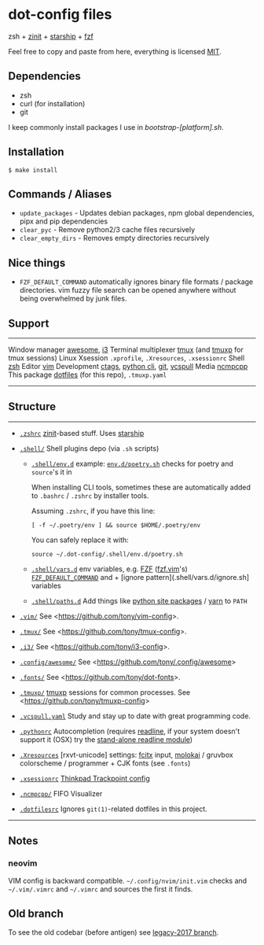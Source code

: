 # dot-config files

zsh + [zinit] + [starship] + [fzf]

Feel free to copy and paste from here, everything is licensed [MIT].

[mit]: http://opensource.org/licenses/MIT

## Dependencies

- zsh
- curl (for installation)
- git

I keep commonly install packages I use in _bootstrap-\[platform\].sh_.

## Installation

```{.sh}
$ make install
```

## Commands / Aliases

- `update_packages` - Updates debian packages, npm global dependencies, pipx and pip dependencies
- `clear_pyc` - Remove python2/3 cache files recursively
- `clear_empty_dirs` - Removes empty directories recursively

## Nice things

- `FZF_DEFAULT_COMMAND` automatically ignores binary file formats / package directories. vim fuzzy
  file search can be opened anywhere without being overwhelmed by junk files.

## Support

---

Window manager [awesome], [i3] Terminal multiplexer [tmux] (and [tmuxp] for tmux sessions) Linux
Xsession `.xprofile`, `.Xresources`, `.xsessionrc` Shell [zsh] Editor [vim] Development [ctags],
[python cli], [git], [vcspull] Media [ncmpcpp] This package [dotfiles] (for this repo),
`.tmuxp.yaml`

---

[awesome]: http://awesome.naquadah.org/
[i3]: http://i3wm.org/
[tmux]: http://tmux.sourceforge.net/
[tmuxp]: https://github.com/tony/tmuxp
[zsh]: http://www.zsh.org/
[vim]: http://www.vim.org/
[ctags]: http://ctags.sourceforge.net/
[python cli]: https://docs.python.org/2/using/cmdline.html
[git]: http://git-scm.com/
[vcspull]: https://github.com/tony/vcspull
[ncmpcpp]: http://ncmpcpp.rybczak.net/
[dotfiles]: https://pypi.org/project/dotfiles/

## Structure

---

- [`.zshrc`](.zshrc) [zinit]-based stuff. Uses [starship]
- [`.shell/`](.shell/) Shell plugins depo (via `.sh` scripts)

  - [`.shell/env.d`](.shell/env.d) example: [`env.d/poetry.sh`](.shell/env.d/poetry.sh) checks for
    poetry and `source`'s it in

    When installing CLI tools, sometimes these are automatically added to `.bashrc` / `.zshrc` by
    installer tools.

    Assuming `.zshrc`, if you have this line:

    `[ -f ~/.poetry/env ] && source $HOME/.poetry/env`

    You can safely replace it with:

    `source ~/.dot-config/.shell/env.d/poetry.sh`

  - [`.shell/vars.d`](.shell/env.d) env variables, e.g. [FZF] ([fzf.vim]'s) [`FZF_DEFAULT_COMMAND`]
    and + [ignore pattern](.shell/vars.d/ignore.sh] variables
  - [`.shell/paths.d`](.shell/paths.d) Add things like
    [python site packages](.shell/paths.d/python.sh) / [yarn](.shell/paths.d/yarn.sh) to `PATH`

- [`.vim/`](.vim/) See \<<https://github.com/tony/vim-config>\>.
- [`.tmux/`](.tmux/) See \<<https://github.com/tony/tmux-config>\>.
- [`.i3/`](.i3) See \<<https://github.com/tony/i3-config>\>.
- [`.config/awesome/`](.config/awesome/) See \<<https://github.com/tony/.config/awesome>\>
- [`.fonts/`](.fonts/) See \<<https://github.com/tony/dot-fonts>\>.
- [`.tmuxp/`](.tmuxp/) [tmuxp] sessions for common processes. See
  \<<https://github.con/tony/tmuxp-config>\>
- [`.vcspull.yaml`](.vcspull.yaml) Study and stay up to date with great programming code.
- [`.pythonrc`](.pythonrc) Autocompletion (requires [readline], if your system doesn\'t support it
  (OSX) try the [stand-alone readline module])
- [`.Xresources`](.Xresources) [rxvt-unicode] settings: [fcitx] input, [molokai] / gruvbox
  colorscheme / programmer + CJK fonts (see `.fonts`)
- [`.xsessionrc`](.xsessionrc) [Thinkpad Trackpoint config]
- [`.ncmpcpp/`](.ncmpcpp/) FIFO Visualizer
- [`.dotfilesrc`](.dotfilesrc) Ignores `git(1)`-related dotfiles in this project.

---

[starship]: https://starship.rs/
[zinit]: https://github.com/zdharma-continuum/zinit
[fzf]: https://github.com/junegunn/fzf
[`fzf_default_command`]: https://github.com/junegunn/fzf.vim/blob/4145f53/doc/fzf-vim.txt#L115
[fzf.vim]: https://github.com/junegunn/fzf.vim
[tmuxp]: https://github.com/tony/tmuxp
[readline]: https://docs.python.org/2/library/readline.html
[stand-alone readline module]: https://pypi.python.org/pypi/readline
[fcitx]: https://fcitx-im.org/wiki/Fcitx
[molokai]: https://github.com/tomasr/molokai
[thinkpad trackpoint config]: http://www.thinkwiki.org/wiki/How_to_configure_the_TrackPoint

## Notes

### neovim

VIM config is backward compatible. `~/.config/nvim/init.vim` checks and `~/.vim/.vimrc` and
`~/.vimrc` and sources the first it finds.

## Old branch

To see the old codebar (before antigen) see [legacy-2017 branch].

[legacy-2017 branch]: https://github.com/tony/.dot-config/tree/legacy-2017
